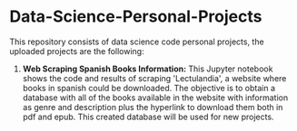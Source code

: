 # Data-Science-Personal-Projects
This repository consists of data science code personal projects, the uploaded projects are the following:

1. **Web Scraping Spanish Books Information:** This Jupyter notebook shows the code and results of scraping 'Lectulandia', a website where books in spanish could be downloaded. The objective is to obtain a database with all of the books available in the website with information as genre and description plus the hyperlink to download them both in pdf and epub. This created database will be used for new projects.
